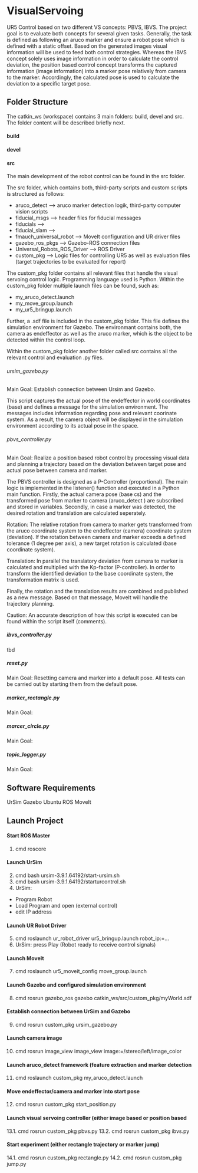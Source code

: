 # VisualServoing
UR5 Control based on two different VS concepts: PBVS, IBVS.
The project goal is to evaluate both concepts for several given tasks. Generally, the task is defined as following an aruco marker and ensure a robot pose which is defined with a static offset. Based on the generated images visual information will be used to feed both control strategies. 
Whereas the IBVS concept solely uses image information in order to calculate the control deviation, the position based control concept transforms the captured information (image information) into a marker pose relatively from camera to the marker. Accordingly, the calculated pose is used to calculate the deviation to a specific target pose.  

## Folder Structure

The catkin_ws (workspace) contains 3 main folders: build, devel and src. The folder content will be described briefly next.

#### build

#### devel

#### src

The main development of the robot control can be found in the src folder.

The src folder, which contains both, third-party scripts and custom scripts is structured as follows:
- aruco_detect                    --> aruco marker detection logik, third-party computer vision scripts
- fiducial_msgs                   --> header files for fiducial messages 
- fiducials                       -->
- fiducial_slam                   -->
- fmauch_universal_robot          --> MoveIt configuration and UR driver files
- gazebo_ros_pkgs                 --> Gazebo-ROS connection files
- Universal_Robots_ROS_Driver     --> ROS Driver
- custom_pkg                      --> Logic files for controlling UR5 as well as evaluation files (target trajectories to be evaluated for report)

The custom_pkg folder contains all relevant files that handle the visual servoing control logic. Programming language used is Python.
Within the custom_pkg folder multiple launch files can be found, such as:
- my_aruco_detect.launch
- my_move_group.launch
- my_ur5_bringup.launch

Further, a .sdf file is included in the custom_pkg folder. This file defines the simulation environment for Gazebo. The environmant contains both, the camera as endeffector as well as the aruco marker, which is the object to be detected within the control loop.

Within the custom_pkg folder another folder called src contains all the relevant control and evaluation .py files. 

###### ursim_gazebo.py

Main Goal: Establish connection between Ursim and Gazebo. 

This script captures the actual pose of the endeffector in world coordinates (base) and defines a message for the simulation environment. The messages includes information regarding pose and relevant coorinate system. As a result, the camera object will be displayed in the simulation environment according to its actual pose in the space.

###### pbvs_controller.py

Main Goal: Realize a position based robot control by processing visual data and planning a trajectory based on the deviation between target pose and actual pose between camera and marker.

The PBVS controller is designed as a P-Controller (proportional). The main logic is implemented in the listener() function and executed in a Python main function. Firstly, the actual camera pose (base cs) and the transformed pose from marker to camera (aruco_detect ) are subscribed and stored in variables. Secondly, in case a marker was detected, the desired rotation and translation are calculated seperately.

Rotation: The relative rotation from camera to marker gets transformed from the aruco coordinate system to the endeffector (camera) coordinate system (deviation). If the rotation between camera and marker exceeds a defined tolerance (1 degree per axis), a new target rotation is calculated (base coordinate system). 

Translation: In parallel the translatory deviation from camera to marker is calculated and multiplied with the Kp-factor (P-controller). In order to transform the identified deviation to the base coordinate system, the transformation matrix is used. 

Finally, the rotation and the translation results are combined and published as a new message. Based on that message, MoveIt will handle the trajectory planning. 

Caution: An accurate description of how this script is executed can be found within the script itself (comments).

##### ibvs_controller.py

tbd

##### reset.py

Main Goal: Resetting camera and marker into a default pose. All tests can be carried out by starting them from the default pose.

##### marker_rectangle.py

Main Goal: 

##### marcer_circle.py

Main Goal:

##### topic_logger.py

Main Goal: 

## Software Requirements
 UrSim
 Gazebo
 Ubuntu
 ROS 
 MoveIt
 
## Launch Project

#### Start ROS Master
1. cmd roscore 

#### Launch UrSim
2. cmd bash ursim-3.9.1.64192/start-ursim.sh 
3. cmd bash ursim-3.9.1.64192/starturcontrol.sh
4. UrSim: 
- Program Robot
- Load Program and open (external control)
- edit IP address 

#### Launch UR Robot Driver
5. cmd roslaunch ur_robot_driver ur5_bringup.launch robot_ip:=...
6. UrSim: press Play (Robot ready to receive control signals)

#### Launch MoveIt
7. cmd roslaunch ur5_moveit_config move_group.launch

#### Launch Gazebo and configured simulation environment
8. cmd rosrun gazebo_ros gazebo catkin_ws/src/custom_pkg/myWorld.sdf

#### Establish connection between UrSim and Gazebo
9. cmd rosrun custom_pkg ursim_gazebo.py

#### Launch camera image
10. cmd rosrun image_view image_view image:=/stereo/left/image_color

#### Launch aruco_detect framework (feature extraction and marker detection
11. cmd roslaunch custom_pkg my_aruco_detect.launch

#### Move endeffector/camera and marker into start pose
12. cmd rosrun custom_pkg start_position.py

#### Launch visual servoing controller (either image based or position based
13.1. cmd rosrun custom_pkg pbvs.py
13.2. cmd rosrun custom_pkg ibvs.py

#### Start experiment (either rectangle trajectory or marker jump)
14.1. cmd rosrun custom_pkg rectangle.py
14.2. cmd rosrun custom_pkg jump.py
    
 







